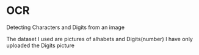 # OCR
Detecting  Characters and Digits from an image

The dataset I used are pictures of alhabets and Digits(number)
I have only uploaded the Digits picture
